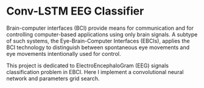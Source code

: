 # Conv-LSTM EEG Classifier
Brain-computer interfaces (BCI) provide means for communication and for controlling computer-based applications using only brain signals. 
A subtype of such systems, the Eye-Brain-Computer Interfaces (EBCIs), applies the BCI technology to distinguish between spontaneous eye 
movements and eye movements intentionally used for control.

This project is dedicated to ElectroEncephaloGram (EEG) signals classification problem in EBCI. Here I implement a convolutional neural 
network and parameters grid search. 

